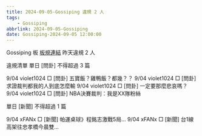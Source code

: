 ```yaml
---
title: 2024-09-05-Gossiping 違規 2 人
tags:
    - Gossiping
abbrlink: 2024-09-05-Gossiping
date: Gossiping-2024-09-05 12:00:00
---
```

Gossiping 板 [板規連結](https://www.ptt.cc/bbs/Gossiping/M.1637425085.A.07D.html)
昨天違規 2 人
<!-- more -->

違規清單
單日 [問卦] 不得超過 3 篇

9/04 violet1024 □ [問卦] 五寶飯？雞鴨飯？都幾？？
9/04 violet1024 □ [問卦] 求證裁判都我的人到底怎麼輸
9/04 violet1024 □ [問卦] 一定要那麼悲哀嗎？
9/04 violet1024 □ [問卦] NBA決賽裁判：我是XX隊粉絲

單日 [新聞] 不得超過 1 篇

9/04 xFANx □ [新聞] 帕運桌球》程銘志激戰5局…
9/04 xFANx □ [新聞] 台1線高架往忠孝橋今晨雙…